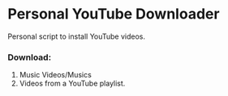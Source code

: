 # Personal YouTube Downloader
Personal script to install YouTube videos.

### Download:
1. Music Videos/Musics
2. Videos from a YouTube playlist.
